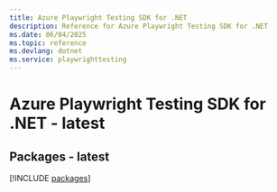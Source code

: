```yaml
---
title: Azure Playwright Testing SDK for .NET
description: Reference for Azure Playwright Testing SDK for .NET
ms.date: 06/04/2025
ms.topic: reference
ms.devlang: dotnet
ms.service: playwrighttesting
---
```

# Azure Playwright Testing SDK for .NET - latest
## Packages - latest
[!INCLUDE [packages](playwright-testing-index.md)]